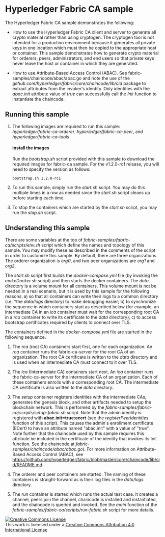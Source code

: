 # Hyperledger Fabric CA sample

The Hyperledger Fabric CA sample demonstrates the following:

* How to use the Hyperledger Fabric CA client and server to generate all crypto
  material rather than using cryptogen.  The cryptogen tool is not intended for
  a production environment because it generates all private keys in one location
  which must then be copied to the appropriate host or container. This sample
  demonstrates how to generate crypto material for orderers, peers,
  administrators, and end users so that private keys never leave the host or
  container in which they are generated.

* How to use Attribute-Based Access Control (ABAC). See
  fabric-samples/chaincode/abac/abac.go and note the use of the *github.com/hyperledger/fabric/core/chaincode/lib/cid* package to extract
  attributes from the invoker's identity.  Only identities with the *abac.init*
  attribute value of *true* can successfully call the *Init* function to
  instantiate the chaincode.

## Running this sample

1. The following images are required to run this sample:
*hyperledger/fabric-ca-orderer*, *hyperledger/fabric-ca-peer*, and *hyperledger/fabric-ca-tools*

    #### install the images
    Run the *bootstrap.sh* script provided with this sample to download the
    required images for fabric-ca sample. For the v1.2.0-rc1 release, you
    will need to specify the version as follows:

    ```
    bootstrap.sh 1.2.0-rc1
    ```

2. To run this sample, simply run the *start.sh* script.  You may do this
multiple times in a row as needed since the *start.sh* script cleans up before
starting each time.

3. To stop the containers which are started by the *start.sh* script, you may run the *stop.sh* script.

## Understanding this sample

There are some variables at the top of *fabric-samples/fabric-ca/scripts/env.sh*
script which define the names and topology of this sample.  You may modify these
as described in the comments of the script in order to customize this sample.
By default, there are three organizations. The orderer organization is *org0*,
and two peer organizations are *org1* and *org2*.

The *start.sh* script first builds the *docker-compose.yml* file (by invoking the
*makeDocker.sh* script) and then starts the docker containers.
The *data* directory is a volume mount for all containers.
This volume mount is not be needed in a real scenario, but it is used by this
sample for the following reasons:
  a) so that all containers can write their logs to a common directory
     (i.e. *the *data/logs* directory) to make debugging easier;
  b) to synchronize the sequence in which containers start as described below
     (for example, an intermediate CA in an *ica* container must wait for the
      corresponding root CA in a *rca* container to write its certificate to
      the *data* directory);
  c) to access bootstrap certificates required by clients to connect over TLS.

The containers defined in the *docker-compose.yml* file are started in the
following sequence.

1. The *rca* (root CA) containers start first, one for each organization.
An *rca* container runs the fabric-ca-server for the root CA of an
organization. The root CA certificate is written to the *data* directory
and is used when an intermediate CA must connect to it over TLS.

2. The *ica* (Intermediate CA) containers start next.  An *ica* container
runs the fabric-ca-server for the intermediate CA of an organization.
Each of these containers enrolls with a corresponding root CA.
The intermediate CA certificate is also written to the *data* directory.

3. The *setup* container registers identities with the intermediate CAs,
generates the genesis block, and other artifacts needed to setup the
blockchain network.  This is performed by the
*fabric-samples/fabric-ca/scripts/setup-fabric.sh* script.  Note that the
admin identity is registered with **abac.init=true:ecert**
(see the *registerPeerIdentities* function of this script).  This causes
the admin's enrollment certificate (ECert) to have an attribute named "abac.init"
with a value of "true".  Note further that the chaincode used by this sample
requires this attribute be included in the certificate of the identity that
invokes its Init function.  See the chaincode at *fabric-samples/chaincode/abac/abac.go*).
For more information on Attribute-Based Access Control (ABAC), see
https://github.com/hyperledger/fabric/blob/master/core/chaincode/lib/cid/README.md.

4. The orderer and peer containers are started.  The naming of these containers
is straight-forward as is their log files in the *data/logs* directory.

5. The *run* container is started which runs the actual test case.  It creates
a channel, peers join the channel, chaincode is installed and instantiated,
and the chaincode is queried and invoked.  See the *main* function of the
*fabric-samples/fabric-ca/scripts/run-fabric.sh* script for more details.

<a rel="license" href="http://creativecommons.org/licenses/by/4.0/"><img alt="Creative Commons License" style="border-width:0" src="https://i.creativecommons.org/l/by/4.0/88x31.png" /></a><br />This work is licensed under a <a rel="license" href="http://creativecommons.org/licenses/by/4.0/">Creative Commons Attribution 4.0 International License</a>
